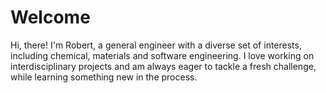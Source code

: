 # Welcome
Hi, there! I'm Robert, a general engineer with a diverse set of interests, including chemical, materials and software engineering. I love working on interdisciplinary projects and am always eager to tackle a fresh challenge, while learning something new in the process.
